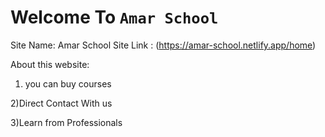 # Welcome To `Amar School`

Site Name: Amar School 
Site Link : (https://amar-school.netlify.app/home)

About this website:
 
1) you can buy courses

2)Direct Contact With us

3)Learn from Professionals



